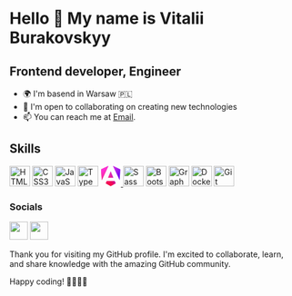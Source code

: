 Hello 👋 My name is Vitalii Burakovskyy
===============================

Frontend developer, Engineer
------------------- 

- 🌍 I'm basend in Warsaw 🇵🇱
- 🤝 I'm open to collaborating on creating new technologies
- 📫 You can reach me at [Email](mailto:vitalii.burakovskyy@gmail.com).

## Skills
<p align="left">
  <a href="https://developer.mozilla.org/en-US/docs/Glossary/HTML5" target="_blank" rel="noreferrer"><img
      src="https://raw.githubusercontent.com/danielcranney/readme-generator/main/public/icons/skills/html5-colored.svg"
      width="36" height="36" alt="HTML5" /></a>
  <a href="https://www.w3.org/TR/CSS/#css" target="_blank" rel="noreferrer"><img
      src="https://raw.githubusercontent.com/danielcranney/readme-generator/main/public/icons/skills/css3-colored.svg"
      width="36" height="36" alt="CSS3" /></a>
  <a href="https://developer.mozilla.org/en-US/docs/Web/JavaScript" target="_blank" rel="noreferrer"><img
      src="https://raw.githubusercontent.com/danielcranney/readme-generator/main/public/icons/skills/javascript-colored.svg"
      width="36" height="36" alt="JavaScript" /></a>
  <a href="https://www.typescriptlang.org/" target="_blank" rel="noreferrer"><img
      src="https://raw.githubusercontent.com/danielcranney/readme-generator/main/public/icons/skills/typescript-colored.svg"
      width="36" height="36" alt="TypeScript" /></a>
 <a href="https://angular.io/" target="_blank" rel="noreferrer"><svg _ngcontent-ng-c3811030075="" xmlns="http://www.w3.org/2000/svg" fill="none" viewBox="0 0 223 236" width="36" height="36">
    <g _ngcontent-ng-c3811030075="" clip-path="url(#a)">
      <path _ngcontent-ng-c3811030075="" fill="url(#b)"
        d="m222.077 39.192-8.019 125.923L137.387 0l84.69 39.192Zm-53.105 162.825-57.933 33.056-57.934-33.056 11.783-28.556h92.301l11.783 28.556ZM111.039 62.675l30.357 73.803H80.681l30.358-73.803ZM7.937 165.115 0 39.192 84.69 0 7.937 165.115Z">
      </path>
      <path _ngcontent-ng-c3811030075="" fill="url(#c)"
        d="m222.077 39.192-8.019 125.923L137.387 0l84.69 39.192Zm-53.105 162.825-57.933 33.056-57.934-33.056 11.783-28.556h92.301l11.783 28.556ZM111.039 62.675l30.357 73.803H80.681l30.358-73.803ZM7.937 165.115 0 39.192 84.69 0 7.937 165.115Z">
      </path>
    </g>
    <defs _ngcontent-ng-c3811030075="">
      <linearGradient _ngcontent-ng-c3811030075="" id="b" x1="49.009" x2="225.829" y1="213.75" y2="129.722"
        gradientUnits="userSpaceOnUse">
        <stop _ngcontent-ng-c3811030075="" stop-color="#E40035"></stop>
        <stop _ngcontent-ng-c3811030075="" offset=".24" stop-color="#F60A48"></stop>
        <stop _ngcontent-ng-c3811030075="" offset=".352" stop-color="#F20755"></stop>
        <stop _ngcontent-ng-c3811030075="" offset=".494" stop-color="#DC087D"></stop>
        <stop _ngcontent-ng-c3811030075="" offset=".745" stop-color="#9717E7"></stop>
        <stop _ngcontent-ng-c3811030075="" offset="1" stop-color="#6C00F5"></stop>
      </linearGradient>
      <linearGradient _ngcontent-ng-c3811030075="" id="c" x1="41.025" x2="156.741" y1="28.344" y2="160.344"
        gradientUnits="userSpaceOnUse">
        <stop _ngcontent-ng-c3811030075="" stop-color="#FF31D9"></stop>
        <stop _ngcontent-ng-c3811030075="" offset="1" stop-color="#FF5BE1" stop-opacity="0"></stop>
      </linearGradient>
      <clipPath _ngcontent-ng-c3811030075="" id="a">
        <path _ngcontent-ng-c3811030075="" fill="#fff" d="M0 0h223v236H0z"></path>
      </clipPath>
    </defs>
  </svg>
 </a>
  <a href="https://sass-lang.com/" target="_blank" rel="noreferrer"><img
      src="https://raw.githubusercontent.com/danielcranney/readme-generator/main/public/icons/skills/sass-colored.svg"
      width="36" height="36" alt="Sass" /></a>
  <a href="https://getbootstrap.com/" target="_blank" rel="noreferrer"><img
      src="https://raw.githubusercontent.com/danielcranney/readme-generator/main/public/icons/skills/bootstrap-colored.svg"
      width="36" height="36" alt="Bootstrap" /></a>
  <a href="https://graphql.org/" target="_blank" rel="noreferrer"><img
      src="https://raw.githubusercontent.com/danielcranney/readme-generator/main/public/icons/skills/graphql-colored.svg"
      width="36" height="36" alt="GraphQL" /></a>
  <a href="https://www.docker.com/" target="_blank" rel="noreferrer"><img
      src="https://raw.githubusercontent.com/danielcranney/readme-generator/main/public/icons/skills/docker-colored.svg"
      width="36" height="36" alt="Docker" /></a>
  <a href="https://git-scm.com/" target="_blank" rel="noreferrer"><img
    src="https://raw.githubusercontent.com/danielcranney/readme-generator/main/public/icons/skills/git-colored.svg"
    width="36" height="36" alt="Git" /></a>

  
</p>

### Socials
<p align="left"> <a href="https://www.github.com/Clarchik" target="_blank" rel="noreferrer"><img
      src="https://raw.githubusercontent.com/danielcranney/readme-generator/main/public/icons/socials/github-dark.svg"
      width="32" height="32" /></a> <a href="https://www.linkedin.com/in/vitalii-burakovskyy-a6333417a/" target="_blank"
    rel="noreferrer"><img
      src="https://raw.githubusercontent.com/danielcranney/readme-generator/main/public/icons/socials/linkedin.svg"
      width="32" height="32" /></a> </p>

Thank you for visiting my GitHub profile. I'm excited to collaborate, learn, and share knowledge with the amazing GitHub community.

Happy coding! 👩‍💻👨‍💻
